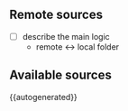 ## Remote sources

- [ ] describe the main logic
  - remote <-> local folder


## Available sources

{{autogenerated}}
